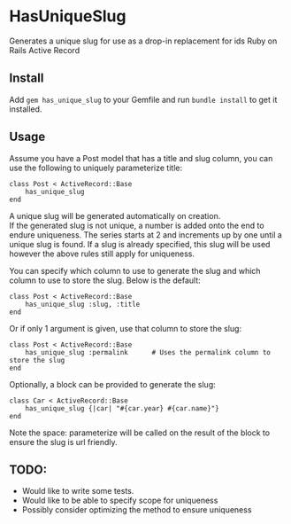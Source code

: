 # HasUniqueSlug
Generates a unique slug for use as a drop-in replacement for ids Ruby on Rails Active Record

## Install

Add `gem has_unique_slug` to your Gemfile and run `bundle install` to get it installed.

## Usage

Assume you have a Post model that has a title and slug column, you can use the following to uniquely parameterize title:

	class Post < ActiveRecord::Base
		has_unique_slug
	end
	

A unique slug will be generated automatically on creation.  
If the generated slug is not unique, a number is added onto the end to endure uniqueness. The series starts at 2 and increments
up by one until a unique slug is found.
If a slug is already specified, this slug will be used however the above rules still apply for uniqueness.

You can specify which column to use to generate the slug and which column to use to store the slug. Below is the default:

	class Post < ActiveRecord::Base
		has_unique_slug :slug, :title
	end	

Or if only 1 argument is given, use that column to store the slug:

	class Post < ActiveRecord::Base
		has_unique_slug :permalink		# Uses the permalink column to store the slug
	end

Optionally, a block can be provided to generate the slug:

    class Car < ActiveRecord::Base
        has_unique_slug {|car| "#{car.year} #{car.name}"}
    end
Note the space: parameterize will be called on the result of the block to ensure the slug is url friendly.

## TODO:

- Would like to write some tests.
- Would like to be able to specify scope for uniqueness
- Possibly consider optimizing the method to ensure uniqueness